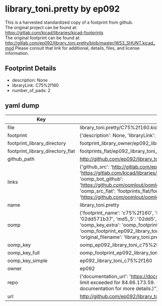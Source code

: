 # library_toni.pretty by ep092  
This is a harvested standardized copy of a footprint from github.  
The original project can be found at:  
https://gitlab.com/kicad/libraries/kicad-footprints  
The original footprint can be found at:
http://gitlab.com/ep092/library_toni.pretty/blob/master/WS3_SHUNT.kicad_mod
Please consult that link for additional, details, files, and license information.  
## Footprint Details
* description: None  
* libraryLink: C75%2f160  
* number_of_pads: 2  
## yaml dump  
| Key | Value |  
| --- | --- |  
| file | library_toni.pretty/C75%2f160.kicad_mod |  
| footprint | {'description': None, 'libraryLink': 'C75%2f160', 'number_of_pads': 2} |  
| footprint_library_directory | footprint_library_owner/ep092_library_toni.pretty |  
| footprint_library_directory_flat | footprints_flat/ep092_library_toni_c75%2f160/working |  
| github_path | http://github.com/ep092/library_toni.pretty/blob/master/C75%2f160.kicad_mod |  
| links | {'github_src': 'http://gitlab.com/ep092/library_toni.pretty/blob/master/WS3_SHUNT.kicad_mod', 'github_src_repo': 'https://gitlab.com/kicad/libraries/kicad-footprints', 'oomp_bot': 'footprints/ep092_library_toni_c75%2f160/working', 'oomp_bot_github': 'https://github.com/oomlout/oomlout_oomp_footprint_bot/tree/main/footprints/ep092_library_toni_c75%2f160/working', 'oomp_src_flat': 'footprints_flat/footprints_flat/ep092_library_toni_c75%2f160/working', 'oomp_src_flat_github': 'https://github.com/oomlout/oomlout_oomp_footprint_src/tree/main/footprints_flat/ep092_library_toni_c75%2f160/working'} |  
| name | library_toni.pretty |  
| oomp | {'footprint_name': 'c75%2f160', 'library_name': 'library_toni', 'md5': '02dd571b37e0a7dd7fc1d279e720b866', 'md5_10': '02dd571b37', 'md5_5': '02dd5', 'md5_6': '02dd57', 'oomp_key': 'oomp_ep092_library_toni_c75%2f160', 'oomp_key_extra': 'oomp_footprint_ep092_library_toni_c75%2f160', 'oomp_key_full': 'oomp_footprint_ep092_library_toni_c75%2f160_02dd57', 'oomp_key_simple': 'ep092_library_toni_c75%2f160', 'original_filename': 'library_toni.pretty/C75%2f160.kicad_mod', 'owner_name': 'ep092'} |  
| oomp_key | oomp_ep092_library_toni_c75%2f160 |  
| oomp_key_full | oomp_footprint_ep092_library_toni_c75%2f160 |  
| oomp_key_simple | ep092_library_toni_c75%2f160 |  
| owner | ep092 |  
| repo | {'documentation_url': 'https://docs.github.com/rest/overview/resources-in-the-rest-api#rate-limiting', 'message': "API rate limit exceeded for 84.66.173.59. (But here's the good news: Authenticated requests get a higher rate limit. Check out the documentation for more details.)"} |  
| url | http://github.com/ep092/library_toni.pretty |  

